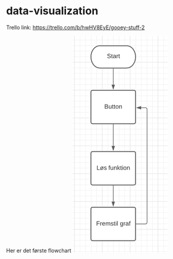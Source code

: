 # data-visualization
Trello link: https://trello.com/b/hwHV8EyE/gooey-stuff-2

Her er det første flowchart
![Alt Text](FLOWIE.png)
